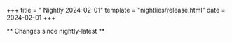+++
title = " Nightly 2024-02-01"
template = "nightlies/release.html"
date = 2024-02-01
+++

** Changes since nightly-latest **

